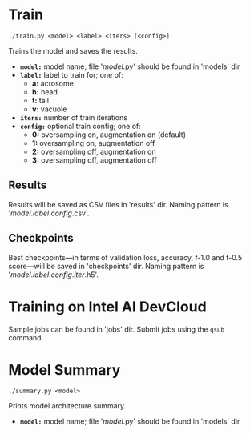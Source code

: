 # Train

```
./train.py <model> <label> <iters> [<config>]
```

Trains the model and saves the results.

- **`model:`** model name; file '*model*.py' should be found in 'models' dir
- **`label:`** label to train for; one of:
  - **a:** acrosome
  - **h:** head
  - **t:** tail
  - **v:** vacuole
- **`iters:`** number of train iterations
- **`config:`** optional train config; one of:
  - **0:** oversampling on, augmentation on (default)
  - **1:** oversampling on, augmentation off
  - **2:** oversampling off, augmentation on
  - **3:** oversampling off, augmentation off

## Results

Results will be saved as CSV files in 'results' dir. Naming pattern is '*model*.*label*.*config*.csv'.

## Checkpoints

Best checkpoints—in terms of validation loss, accuracy, f-1.0 and f-0.5 score—will be saved in 'checkpoints' dir. Naming pattern is '*model*.*label*.*config*.*iter*.h5'.

# Training on Intel AI DevCloud

Sample jobs can be found in 'jobs' dir. Submit jobs using the `qsub` command.

# Model Summary

```
./summary.py <model>
```

Prints model architecture summary.

- **`model:`** model name; file '*model*.py' should be found in 'models' dir
